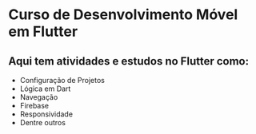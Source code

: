 # Curso de Desenvolvimento Móvel em Flutter

## Aqui tem atividades e estudos no Flutter como:
- Configuração de Projetos
- Lógica em Dart
- Navegação
- Firebase
- Responsividade
- Dentre outros

